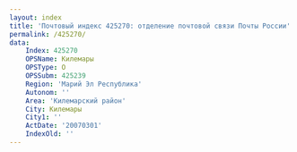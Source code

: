 ```yaml
---
layout: index
title: 'Почтовый индекс 425270: отделение почтовой связи Почты России'
permalink: /425270/
data:
    Index: 425270
    OPSName: Килемары
    OPSType: О
    OPSSubm: 425239
    Region: 'Марий Эл Республика'
    Autonom: ''
    Area: 'Килемарский район'
    City: Килемары
    City1: ''
    ActDate: '20070301'
    IndexOld: ''
---
```

